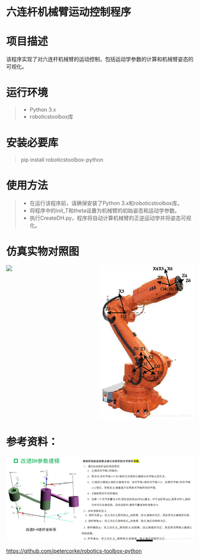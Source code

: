 # 六连杆机械臂运动控制程序
# 项目描述
该程序实现了对六连杆机械臂的运动控制，包括运动学参数的计算和机械臂姿态的可视化。
# 运行环境
>* Python 3.x
>* roboticstoolbox库

# 安装必要库
> pip install roboticstoolbox-python
# 使用方法

>* 在运行该程序前，请确保安装了Python 3.x和roboticstoolbox库。
>* 将程序中的init_T和theta设置为机械臂的初始姿态和运动学参数。
>* 执行CreateDH.py，程序将自动计算机械臂的正逆运动学并将姿态可视化。
# 仿真实物对照图
<div style="display:flex;">
    <img src="./依据ABB机械臂建立的仿真图.png" width="50%" style="margin-right:10px;">
    <img src="./参照机械臂ABB.png" width="50%">
</div>

# 参考资料：
![](./改进DH建模方式.png)

https://github.com/petercorke/robotics-toolbox-python

